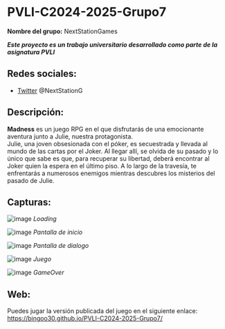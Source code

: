 # PVLI-C2024-2025-Grupo7
**Nombre del grupo:** NextStationGames  

***Este proyecto es un trabajo universitario desarrollado como parte de la asignatura PVLI***  

## Redes sociales:
- [Twitter](https://x.com/NextStationG) @NextStationG  

## Descripción:   
**Madness** es un juego RPG en el que disfrutarás de una emocionante aventura junto a Julie, nuestra protagonista.   
Julie, una joven obsesionada con el póker, es secuestrada y llevada al mundo de las cartas por el Joker.
Al llegar allí, se olvida de su pasado y lo único que sabe es que, para recuperar su libertad, deberá encontrar al Joker quien la espera en el último piso. A lo largo de la travesía, te enfrentarás a numerosos enemigos mientras descubres los misterios del pasado de Julie.   
    
## Capturas:  

![image](https://github.com/user-attachments/assets/1b18da63-18db-4bb0-bd16-144a60320b8f)
*Loading*


![image](https://github.com/user-attachments/assets/59db6ff4-3755-4d19-8f88-3a4a0f334f8e)
*Pantalla de inicio*


![image](https://github.com/user-attachments/assets/ffbfdba8-b05f-46ae-a9f4-2a0eb72fe861)
*Pantalla de dialogo*


![image](https://github.com/user-attachments/assets/f15da5a4-54f4-4ccb-bc4d-09cdb74412e6)
*Juego*


![image](https://github.com/user-attachments/assets/b56fb41e-4511-4c38-bf5d-3de7def072ce)
*GameOver*

## Web: 
Puedes jugar la versión publicada del juego en el siguiente enlace:
https://bingoo30.github.io/PVLI-C2024-2025-Grupo7/  
